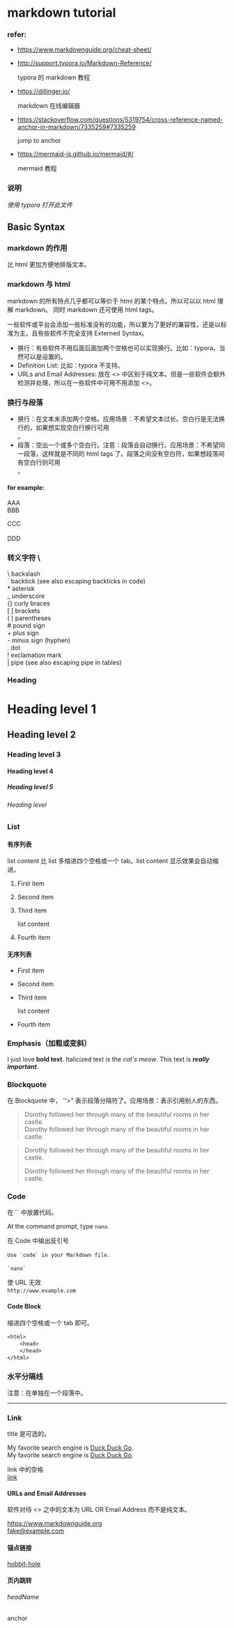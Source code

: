 # markdown tutorial

### refer:

- <https://www.markdownguide.org/cheat-sheet/>
- <http://support.typora.io/Markdown-Reference/>

	typora 的 markdown 教程

- <https://dillinger.io/>

	markdown 在线编辑器
	
- <https://stackoverflow.com/questions/5319754/cross-reference-named-anchor-in-markdown/7335259#7335259>

	jump to anchor
	
- <https://mermaid-js.github.io/mermaid/#/>

	mermaid 教程

### 说明

*使用 typora 打开此文件*

## Basic Syntax

### markdown 的作用

比 html 更加方便地排版文本。

### markdown 与 html

markdown 的所有特点几乎都可以等价于 html 的某个特点。所以可以以 html 理解 markdown。 同时 markdown 还可使用 html tags。

一些软件或平台会添加一些标准没有的功能，所以要为了更好的兼容性，还是以标准为主。且有些软件不完全支持 Externed Syntax。

- 换行：有些软件不用后面后面加两个空格也可以实现换行。比如：typora，当然可以是设置的。
- Definition List: 比如：typora 不支持。
- URLs and Email Addresses: 放在 \<\> 中区别于纯文本。但是一些软件会额外检测并处理，所以在一些软件中可用不用添加 \<\>。

### 换行与段落

- 换行：在文本未添加两个空格。应用场景：不希望文本过长。空白行是无法换行的，如果想实现空白行换行可用 <br />。
- 段落：空出一个或多个空白行。注意：段落会自动换行。应用场景：不希望同一段落，这样就是不同的 html tags 了。段落之间没有空白符，如果想段落间有空白行则可用 <br />。

#### for example: 

AAA
<br />
BBB



CCC
<br /><br />
DDD

### 转义字符 \\

\\	backslash  
\`	backtick (see also escaping backticks in code)  
\*	asterisk  
\_	underscore  
\{\}	curly braces  
\[ \]	brackets  
\( \)	parentheses   
\#	pound sign  
\+	plus sign  
\-	minus sign (hyphen)  
\.	dot   
\!	exclamation mark  
\|	pipe (see also escaping pipe in tables)

### Heading

# Heading level 1

## Heading level 2

### Heading level 3

#### Heading level 4

##### Heading level 5

###### Heading level

### List

#### 有序列表

list content 比 list 多缩进四个空格或一个 tab。list content 显示效果会自动缩进。

1. First item

1. Second item

1. Third item

    list content

1. Fourth item

#### 无序列表

- First item
- Second item
- Third item
  
    list content
    
- Fourth item

### Emphasis（加粗或变斜）

I just love **bold text**.
Italicized text is the *cat's meow*.
This text is ***really important***.

### Blockquote

在 Blockquote 中， ''>" 表示段落分隔符了。应用场景：表示引用别人的东西。

> Dorothy followed her through many of the beautiful rooms in her castle.  
> Dorothy followed her through many of the beautiful rooms in her castle.

> Dorothy followed her through many of the beautiful rooms in her castle.
> 
>
> Dorothy followed her through many of the beautiful rooms in her castle.

### Code

在 \`\` 中放置代码。

At the command prompt, type `nano`.  

在 Code 中输出反引号

``Use `code` in your Markdown file.``

[//]: # (```nano``` 是不合法的语法)

`` `nano` ``

使 URL 无效  
`http://www.example.com`

#### Code Block

缩进四个空格或一个 tab 即可。

    <html>
        <head>
        </head>
    </html>

### 水平分隔线

注意：在单独在一个段落中。

---

### Link

title 是可选的。

My favorite search engine is [Duck Duck Go](https://duckduckgo.com).  
My favorite search engine is [Duck Duck Go](https://duckduckgo.com "title").

link 中的空格  
[link](https://www.example.com/my%20great%20page)  

#### URLs and Email Addresses

软件对待 \<\> 之中的文本为 URL OR Email Address 而不是纯文本。

<https://www.markdownguide.org>  
<fake@example.com>

#### 锚点链接

[hobbit-hole][1]  

[1]: https://en.wikipedia.org/wiki/Hobbit#Lifestyle
[1]: https://en.wikipedia.org/wiki/Hobbit#Lifestyle "Hobbit lifestyles"
[1]: https://en.wikipedia.org/wiki/Hobbit#Lifestyle "Hobbit lifestyles"
[1]: https://en.wikipedia.org/wiki/Hobbit#Lifestyle "Hobbit lifestyles"
[1]: <https://en.wikipedia.org/wiki/Hobbit#Lifestyle> "Hobbit lifestyles"
[1]: <https://en.wikipedia.org/wiki/Hobbit#Lifestyle> "Hobbit lifestyles"
[1]: <https://en.wikipedia.org/wiki/Hobbit#Lifestyle> "Hobbit lifestyles"


#### 页内跳转

###### headName

<a name="anchorName">anchor</a>  

<br /><br /><br /><br /><br />
<br /><br /><br /><br /><br />
<br /><br /><br /><br /><br />
<br /><br /><br /><br /><br />
<br /><br /><br /><br /><br />
<br /><br /><br /><br /><br />
<br /><br /><br /><br /><br />
<br /><br /><br /><br /><br />

[jump to head](#headName)

[jump to anchor](#anchorName)

### 插入图片

title 是可选的。

![alt text](./tux.png "title")

![](https://img.shields.io/github/stars/pandao/editor.md.svg)

## Extended Syntax

### 表格

| Syntax | Description |
| ----------- | ----------- |
| Header | Title |
| Paragraph | Text |

表格宽度可调，但是 typora 显示结果没有达到预期效果。  
| Syntax    | Description |
| ---- | -------------------------- |
| Header    | Title       |
| Paragraph | Text        |

| Syntax      | Description | Test Text     |
| :---        |    :----:   |          ---: |
| Header      | Title       | Here's this   |
| Paragraph   | Text        | And more      |

| Function name | Description                    |
| ------------- | ------------------------------ |
| `help()`      | Display the help window.       |
| `destroy()`   | **Destroy your computer!**     |

### Fenced Code Blocks

如果使用缩进四个空格或一个 tab 的方式不方便则可使用此方法。

```
{
  "firstName": "John",
  "lastName": "Smith",
  "age": 25
}
```

#### Syntax Highlighting

支持多种语言。

```json
{
  "firstName": "John",
  "lastName": "Smith",
  "age": 25
}
```

### 脚注

Here's a simple footnote,[^1] and here's a longer one.[^bignote]

[^1]: This is the first footnote. 
[^bignote]: Here's one with multiple paragraphs and code.
    Indent paragraphs to include them in the footnote.
    `{ my code }`
    Add as many paragraphs as you like.

### 标题 ID

可为标题添加 ID。可用于 CSS 渲染。

### My Great Heading {#custom-id}

### Definition Lists

First Term
: This is the definition of the first term.

Second Term
: This is one definition of the second term.
: This is another definition of the second term.


### Strikethrough

~~The world is flat.~~ We now know that the world is round.

### Task Lists

- [x] Write the press release
- [ ] Update the website
- [ ] Contact the media

### Emoji

Gone camping! :tent: Be back soon.  
That is so funny! :joy:

## 多个 Elments 结合使用

### List 的结合

#### 有序列表的嵌套

1. First item
1. Second item
1. Third item
    1. Indented item
    	1. Indented item
    	1. Indented item
    1. Indented item
1. Fourth item

#### 无序列表嵌套

- First item
- Second item
- Third item
    - Indented item
        - Indented item
            - Indented item
    - Indented item
- Fourth item

#### 有序列表与无序列表的嵌套

1. First item
1. Second item
1. Third item
    - Indented item
    - Indented item
1. Fourth item

#### list 下的添加 Elements，Blockquotes，Code Blocks，Images

注意：Code Blocks 要多缩进四个空格或两个 tab 才能成为列表的内容。

- This is the first list item.
    - Indented item
		
    	list content
    	
		>list content

    		code block as list content
    	
    	![Tux, the Linux mascot](./tux.png)
    
- Here's the second list item.
- And here's the third list item.

not list content


### Blockquote 的结合

> Dorothy followed her through many of the beautiful rooms in her castle.
>
>> The Witch bade her clean the pots and kettles and sweep the floor and keep the fire fed with wood.

#### Blockquote 下使用标题，List,  粗体，斜休

> #### The quarterly results look great!
>
> - Revenue was off the chart.
> - Profits were higher than ever.
>
>  *Everything* is going according to **plan**.

### Emphasis（加粗或变斜）的结合

I love supporting the **[EFF](https://eff.org)**.
This is the *[Markdown Guide](https://www.markdownguide.org)*.
See the section on [`code`](#code).

### 图片的结合

[![An old rock in the desert](./tux.png "Shiprock, New Mexico by Beau Rogers")](https://www.baidu.com)

### markdown 中使用 html tags

This **word** is bold. This <em>word</em> is italic.

<h1 align="center">Head 1</h1>

### 数学公式

markdown 支持完整 LaTex 数学公式语法

$$
\mathbf{V}_1 \times \mathbf{V}_2 =  \begin{vmatrix}
\mathbf{i} & \mathbf{j} & \mathbf{k} \\
\frac{\partial X}{\partial u} &  \frac{\partial Y}{\partial u} & 0 \\
\frac{\partial X}{\partial v} &  \frac{\partial Y}{\partial v} & 0 \\
\end{vmatrix}
$$

### 绘图

#### mermaid (支持很多图，不能一一列举)

##### mermaid graph

```mermaid
%% mermaid 的 graph
%% 图的方向是水平的。graph TD 则是垂直的。
graph LR

    %% 用个框围起来
    subgraph SGA
        A[Square shape]
        B(Rounded square shape)
        C((Circle shape))
        %% 还有很多形状

        A --- B --> |Two line<br />edge comment| C
        B -.- A
        C ==> B
        %% 还有很多种线
    end

    D{Diamond}
    od>Odd shape]
    db[(Database)]

    %% 填充与边框
    classDef green fill:#9f6,stroke:#333,stroke-width:2px;
    classDef orange fill:#f96,stroke:#333,stroke-width:4px;
    class A,B green
    class C orange
```

```mermaid
%% 用 mermaid 的 graph 画思维导图
graph LR

    A(主题A)
        AA(主题AA)
            AAA(主题AAA)
            AAB(主题AAB) 
                AABDesc(主题AAB描述)
        AB(主题AB)
            ABA(主题ABA)
            ABB(主题ABB)

    A --- AA
    A --- AB
    AA --- AAA
    AA --- AAB -.- AABDesc
    AB --- ABA
    AB --- ABB

```

```mermaid
%% 用 mermaid 的 graph 画流程图
graph TD
    A(用户登陆)
    B[登陆操作]
    C{登陆成功 Yes or No?}
    D[进入后台]

    A --> B --> C
    C -->|yes| D
    C -->|no| A
```

##### mermaid sequenceDiagram

```mermaid
%% mermaid 的时序图
sequenceDiagram
    Alice ->> Bob: Hello Bob, how are you?
    Bob-->>John: How about you John?
    Bob--x Alice: I am good thanks!
    Bob-x John: I am good thanks!
    Note right of John: Bob thinks a long<br/>long time, so long<br/>that the text does<br/>not fit on a row.

    Bob-->Alice: Checking with John...
    Alice->John: Yes... John, how are you?
```

```mermaid
sequenceDiagram
    loop Daily query
        Alice->>Bob: Hello Bob, how are you?
        alt is sick
            Bob->>Alice: Not so good :(
        else is well
            Bob->>Alice: Feeling fresh like a daisy
        end

        opt Extra response
            Bob->>Alice: Thanks for asking
        end
    end
```

```mermaid
sequenceDiagram
    participant Alice
    participant Bob
    Alice->>John: Hello John, how are you?
    loop Healthcheck
        John->>John: Fight against hypochondria
    end
    Note right of John: Rational thoughts<br/>prevail...
    John-->>Alice: Great!
    John->>Bob: How about you?
    Bob-->>John: Jolly good!
```

##### mermaid classDiagram

```mermaid
classDiagram
	%% 返回值是可选的
    class BankAccount
    BankAccount : +String owner
    BankAccount : +Bigdecimal balance
    BankAccount : +deposit(amount) bool
    BankAccount : +withdrawl(amount) int
```

```mermaid
classDiagram
	%% 定义类的另外一种方法
    class BankAccount{
        +String owner
        +BigDecimal balance
        +deposit(amount) bool
        +withdrawl(amount)
    }
```

```mermaid
classDiagram
class Square~Shape~
Square : id int
Square : position List~int~
Square : setPoints(List~int~ points)
Square : getPoints() List~int~
Square : -List~string~ messages
Square : +setMessages(List~string~ messages)
Square : +getMessages() List~string~
```

```mermaid
classDiagram
    classA <|-- classB
    classC *-- classD
    classE o-- classF
    classG <-- classH
    classI -- classJ
    classK <.. classL
    classM <|.. classN
    classO .. classP
```
```mermaid
classDiagram
    classA --|> classB : Inheritance
    classC --* classD : Composition
    classE --o classF : Aggregation
    classG --> classH : Association
    classI -- classJ : Link(Solid)
    classK ..> classL : Dependency
    classM ..|> classN : Realization
    classO .. classP : Link(Dashed)
```

##### mermaid stateDiagram
```mermaid
stateDiagram-v2
    [*] --> First: A transition

    state First {
        [*] --> Second

        state Second {
            [*] --> second
            second --> Third

            state Third {
                [*] --> third
                third --> [*]
            }
        }
    }
```

```mermaid
stateDiagram-v2
    state fork_state <<fork>>
      [*] --> fork_state
      fork_state --> State2
      fork_state --> State3

      state join_state <<join>>
      State2 --> join_state
      State3 --> join_state
      join_state --> State4
      State4 --> [*]
```

```mermaid
stateDiagram-v2
    State1: The state with a note
    note right of State1
        Important information! You can write
        notes.
    end note
    State1 --> State2
    note left of State2 : This is the note to the left.
```

```mermaid
stateDiagram-v2
    [*] --> Active

    state Active {
        [*] --> NumLockOff
        NumLockOff --> NumLockOn : EvNumLockPressed
        NumLockOn --> NumLockOff : EvNumLockPressed
        --
        [*] --> CapsLockOff
        CapsLockOff --> CapsLockOn : EvCapsLockPressed
        CapsLockOn --> CapsLockOff : EvCapsLockPressed
        --
        [*] --> ScrollLockOff
        ScrollLockOff --> ScrollLockOn : EvCapsLockPressed
        ScrollLockOn --> ScrollLockOff : EvCapsLockPressed
    }
```

##### mermaid pie

```mermaid
%% mermaid 的饼图
pie title What Voldemort doesn't have?
    "FRIENDS" : 2
    "FAMILY" : 3
    "NOSE" : 45
```

##### mermaid gantt

```mermaid
gantt

%% mermaind 的甘特图

    title A Gantt Diagram
    dateFormat  YYYY-MM-DD
    section Section
    A task           :a1, 2014-01-01, 30d
    Another task     :after a1  , 20d
    section Another
    Task in sec      :2014-01-12  , 12d
    another task      : 24d
```

#### 绘制流程图 Flowchart

```flow
st=>start: 用户登陆
op=>operation: 登陆操作
cond=>condition: 登陆成功 Yes or No?
e=>end: 进入后台

st->op->cond
cond(yes)->e
cond(no)->op
```

#### 绘制序列图 Sequence Diagram

```sequence
    Alice ->> Bob: Hello Bob, how are you?
    Bob-->>John: How about you John?
    Bob--x Alice: I am good thanks!
    Bob-x John: I am good thanks!
    Note right of John: Bob thinks a long<br/>long time, so long<br/>that the text does<br/>not fit on a row.

    Bob-->Alice: Checking with John...
    Alice->John: Yes... John, how are you?
```

## 实践 （个人风格）

以三级标题为主，因为大小比较合适。

如果小标题是列举的，则用 list 代替否则用小标题。如果是不可列举的且是要缩进的则用 >。

标题的说明内容用 <p></p>，不必用 quoteblock。

"综上所述"的内容，放在分隔线下。内容不接上文也用分隔线隔开。

解释/补充的内容的用斜体。quoteblock 内解释/补充的内容不用斜体了，如果多行则排版麻烦。加粗同理。
